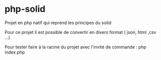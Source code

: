 # php-solid

Projet en php natif qui reprend les principes du solid

Pour ce projet il est possible de convertir en divers format ( json, html ,csv ...)

Pour tester faire à la racine du projet avec l'invité de commande : php index.php